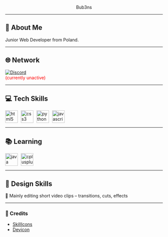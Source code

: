 <p align="center">Bub3ns</p>

---

## 👋 About Me

Junior Web Developer from Poland.


---

## 🌐 Network

[![Discord](https://img.shields.io/badge/Discord-5865F2?style=for-the-badge&logo=discord&logoColor=white)](https://discord.com/users/bub3ns_)  
<span style="color: red;">(currently unactive)</span>

---

## 💻 Tech Skills

<div style="display: flex; gap: 10px;">
  <img src="https://cdn.jsdelivr.net/gh/devicons/devicon/icons/html5/html5-original.svg" height="40" alt="html5" />
  <img src="https://cdn.jsdelivr.net/gh/devicons/devicon/icons/css3/css3-original.svg" height="40" alt="css3" />
  <img src="https://cdn.jsdelivr.net/gh/devicons/devicon/icons/python/python-original.svg" height="40" alt="python" />
  <img src="https://cdn.jsdelivr.net/gh/devicons/devicon/icons/javascript/javascript-original.svg" height="40" alt="javascript" />
</div>

---

## 📚 Learning

<div style="display: flex; gap: 10px;">
  <img src="https://cdn.jsdelivr.net/gh/devicons/devicon/icons/java/java-original.svg" height="40" alt="java" />
  <img src="https://cdn.jsdelivr.net/gh/devicons/devicon/icons/cplusplus/cplusplus-original.svg" height="40" alt="cplusplus" />
</div>

---

## 🎨 Design Skills

🎥 Mainly editing short video clips – transitions, cuts, effects

---

### 📌 Credits

- [SkillIcons](https://github.com/tandpfun/skill-icons)
- [Devicon](https://devicon.dev/)
